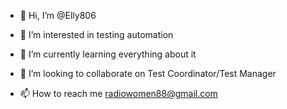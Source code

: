 - 👋 Hi, I’m @Elly806 
- 👀 I’m interested in testing automation
- 🌱 I’m currently learning everything about it
- 💞️ I’m looking to collaborate on Test Coordinator/Test Manager

- 📫 How to reach me radiowomen88@gmail.com

<!---
Elly806/Elly806 is a ✨ special ✨ repository because its `README.md` (this file) appears on your GitHub profile.
You can click the Preview link to take a look at your changes.
--->
